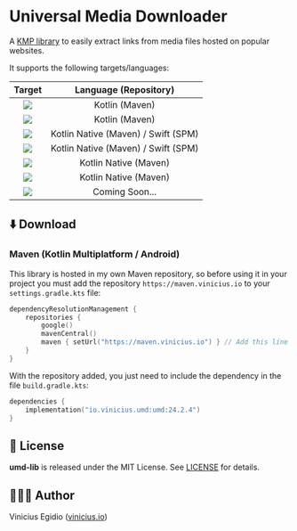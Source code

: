 # Universal Media Downloader

A [KMP library](https://github.com/Kotlin/multiplatform-library-template) to easily extract links from media files hosted on popular websites.

It supports the following targets/languages:

|                                                 Target                                                  |        Language (Repository)        |
|:-------------------------------------------------------------------------------------------------------:|:-----------------------------------:|
|      ![](https://img.shields.io/badge/JVM-7F52FF?&style=for-the-badge&logo=kotlin&logoColor=white)      |           Kotlin (Maven)            |
|    ![](https://img.shields.io/badge/Android-34A853?style=for-the-badge&logo=android&logoColor=white)    |           Kotlin (Maven)            |
|       ![](https://img.shields.io/badge/iOS-FFFFFF?style=for-the-badge&logo=apple&logoColor=black)       | Kotlin Native (Maven) / Swift (SPM) |
|      ![](https://img.shields.io/badge/macOS-000000?style=for-the-badge&logo=macos&logoColor=white)      | Kotlin Native (Maven) / Swift (SPM) |
|      ![](https://img.shields.io/badge/Linux-FCC624?style=for-the-badge&logo=linux&logoColor=black)      |        Kotlin Native (Maven)        |
|    ![](https://img.shields.io/badge/Windows-0078D4?style=for-the-badge&logo=windows&logoColor=white)    |        Kotlin Native (Maven)        |
| ![](https://img.shields.io/badge/TypeScript-3178C6?style=for-the-badge&logo=typescript&logoColor=white) |           Coming Soon...            |

## ⬇️ Download

### Maven (Kotlin Multiplatform / Android)

This library is hosted in my own Maven repository, so before using it in your project you must add the repository `https://maven.vinicius.io` to your `settings.gradle.kts` file:

```kotlin
dependencyResolutionManagement {
    repositories {
        google()
        mavenCentral()
        maven { setUrl("https://maven.vinicius.io") } // Add this line
    }
}
```

With the repository added, you just need to include the dependency in the file `build.gradle.kts`:

```kotlin
dependencies {
    implementation("io.vinicius.umd:umd:24.2.4")
}
```

## 📝 License

**umd-lib** is released under the MIT License. See [LICENSE](LICENSE) for details.

## 👨🏾‍💻 Author

Vinicius Egidio ([vinicius.io](http://vinicius.io))